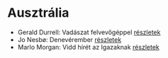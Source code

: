 # Ausztrália

- Gerald Durrell: Vadászat felvevőgéppel [részletek](_details/%7Bopf.creator%7D.md#id_863)
- Jo Nesbø: Denevérember [részletek](_details/%7Bopf.creator%7D.md#id_581)
- Marlo Morgan: Vidd hírét az Igazaknak [részletek](_details/%7Bopf.creator%7D.md#id_1010)